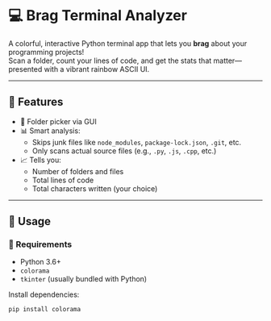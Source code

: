 # 💻 Brag Terminal Analyzer

A colorful, interactive Python terminal app that lets you **brag** about your programming projects!  
Scan a folder, count your lines of code, and get the stats that matter—presented with a vibrant rainbow ASCII UI.

---

## 🎯 Features

- 📂 Folder picker via GUI
- 📊 Smart analysis: 
  - Skips junk files like `node_modules`, `package-lock.json`, `.git`, etc.
  - Only scans actual source files (e.g., `.py`, `.js`, `.cpp`, etc.)
- 📈 Tells you:
  - Number of folders and files
  - Total lines of code
  - Total characters written (your choice)
---

## 🚀 Usage

### 🔧 Requirements

- Python 3.6+
- `colorama`  
- `tkinter` (usually bundled with Python)

Install dependencies:

```bash
pip install colorama
